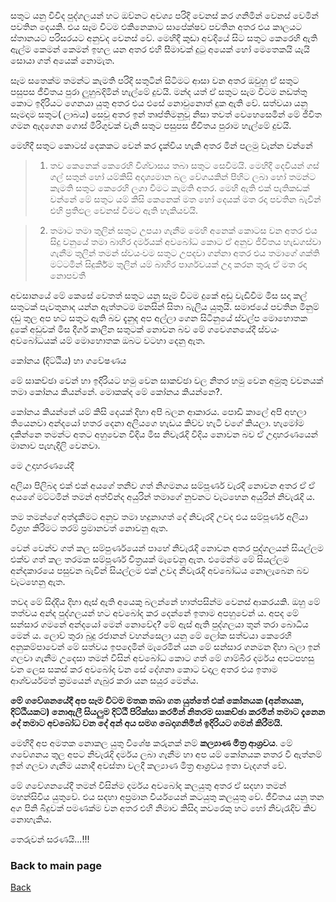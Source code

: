 සතුට යනු විවිද පුද්ගලයන් හට ඔව්නට අවශ්‍ය පරිදි වෙනස් කර ගනිමින් වෙනස් වෙමින් පවතින දෙයකි. 
එය සෑම විටම එකිනෙකාට සාපේක්ෂව පවතින අතර එය කාලයට ස්තානයට පරිසරයට අනුවද වෙනස් වේ. 
මෙහිදී කුඩා අවදියේ සිට සතුට කෙරෙහි ඇති ඇල්ම කෙමන් කෙමන් ඉහල යන අතර එහි සීමාවක් දුටු අයෙක් හෝ මෙතෙකයි යැයි සොයා ගත් අයෙක් නොමැත. 

සෑම සතෙක්ම තමන්ට කැමති පරිදි සතුටින් සිටිමට ආසා වන අතර ඔවුහු ඒ සතුට පසුපස ජීවිතය පුරා ලුහුබදිමින් හැල්මේ දුවයි. 
මන්ද යත් ඒ සතුට සැම විටම නඩත්තු කොට ඉදිරියට ගෙනයා යුතු අතර එය එසේ නොවුනොත් දුක ඇති වේ. 
සත්වයා යනු සෑමදාම සතුට( ලාබය) සෙවූ අතර ඉන් තෘප්තිමනුවූ නිසා තවත් වෙහෙසෙමින් මේ ජිවිත ගමන ඇදගෙන ගොස් මිරිගුවක් වැනි සතුට පසුපස ජීවිතය පුරාම හැල්මේ දුවයි.

මෙහිදී සතුට කොටස් දෙකකට වෙන් කර දැක්විය හැකි අතර මින් පලමු වැන්න වන්නේ

> 1. තව කෙනෙක් කෙරෙහි විශ්වාසය තබා සතුට සෙවීමයි. මෙහිදී දෙවියන් ගස් ගල් සතුන් හෝ යම්කිසි අදෘශ්‍යමාන බල වේගයකින් පිහිට ලබා හෝ තමන්ට කැමති සතුට කෙරෙහි ලගා වීමට කැමති අතර. මෙහි ඇති එක් පැතිකඩක් වන්නේ මේ සතුට යම් කිසි කෙනෙක් මත හෝ දෙයක් මත රදා පවතින බැවින් එහි ප්‍රතිඵල වෙනස් වීමට  ඇති හැකියවයි.

>  2.  තමාට තමා තුලින් සතුට උපයා ගැනීම මෙහි අනෙක් කොටස වන අතර එය සිදු වනුයේ තමා බාහිර දර්මයක් අවබෝධ කොට ඒ අනුව ජිවිතය හැඩගස්වා ගැනීම තුලින් තමන් ස්වයංවම සතුට උපදවා ගන්නා අතර එය තමාගේ ශක්ති මට්ටමින් සිදුකිර්‍ර්ම තුලින් යම් බාහිර පාර්ශවයක් උදා කරන තුරු ඒ මත රදා නොපවතී

අවසානයේ මේ කෙසේ වෙතත් සතුට යනු සෑම විටම දුකේ අඩු වැඩිවීම මිස සදා කල් සතුටක් පැවතුනාද යන්න ඇත්තටම මනසින් සිතා බැලිය යුතුයි. සමාජයේ පවතින මිනුම් දඩු තුල අප හට සතුට ඇති බව දැනුද අප අල්ලා ගෙන සිටිනුයේ ස්වල්ප මොහොතක දුකේ අඩුවක් මිස දීර්ග කාලීන සතුටක් නොවන බව මේ ගවෙශනයේදී ස්වයං අවබෝධයක් යම් මොහොතක ඔබට වටහා දෙනු ඇත.

කෝනය (දිට්ඨිය) හා ගවේෂණය 

මේ සාකච්ඡා වෙන් හා ඉදිරියට හමු වෙන සාකච්ඡා වල නිතර හමු වෙන අමුතු වචනයක් තමා කෝනය කියන්නේ. මොකක්ද මේ කෝනය කියන්නෙ?.

කෝනය කියන්නේ යම් කිසි දෙයක් දිහා අපි බලන ආකාරය. පොඩි කාලේ අපි අහලා තියෙනවා අන්දයෝ හතර දෙනා අලියගෙ හැඩය කිව්ව හැටි වගේ කියලා. හැමෝම දකින්නෙ තමන්ට අතට අහුවෙන විදිය මිස නිවැරැදි විදිය නොවන බව ඒ උදාහරණයෙන් මානාව පැහැදිලි වෙනවා.

මෙ උදාහරණයේදී

අලියා පිලිබද එක් එක් අයගේ තනිව ගත් නිගමනය සම්පූර්ණ වැරදි නොවන අතර ඒ ඒ අයගේ මට්ටමින් තමන් අත්වින්ද අයුරින් තමාගේ නුවනට වැටහෙන අයුරින් නිවැරැදි ය.

තම තමන්ගේ අත්දැකීමට අනුව තමා හදුනාගත් දේ නිවැරදි උවද එය සම්පූර්ණ අලියා විග්‍රහ කිරිමට තරම් ප්‍රමානවත් නොවනු ඇත.

වෙන් වෙන්ව ගත් කල සම්පුර්ණයෙන් පාහේ නිවැරැදි නොවන අතර පුද්ගලයන් සියල්ලම එක්ව ගත් කල ත‍රමක සම්පූර්ණ චිත්‍රයක් මැවෙනු ඇත. එමෙන්ම මේ සියල්ලම අන්දකාරයෙ පසුවන බැවින් සියල්ලම එක් උවද නිවැරැදි අවබෝධය නොලැබෙන බව වැටහෙනු ඇත.

තවද මේ සිද්දිය දිහා ඇස් ඇති අයෙකු බලන්නේ හාත්පසින්ම වෙනස් ආකරයකි. ඔහු මේ තත්වය අන්ද පුද්ගලයන් හට අවබෝද කර දෙන්නේ ඉතාම අපහුවෙන්‍ ය. අපද මේ සන්සාර ගමනේ අන්දයෝ මෙන් නොවේද? මේ ඇස් ඇති පුද්ගලයා තුන් තරා බොධිය මෙන්‍ ය. ලොව් තුරා බුදු රජානන් වහන්සෙලා යනු මේ ලෝක සත්වයා කෙරෙහි අනුකම්පාවෙන් මේ සත්වය ඉපදෙමින් මැරෙමින් යන මේ සන්සාර ගනමන දිහා බලා ඉන් ගලවා ගැනීම උදෙසා තමන් විසින් අවබෝධ කොට ගත් මේ ගාම්බීර දර්මය අපටපහසු වන ලෙස සකස් කර අවබෝද වන සේ දේශනා කොට වදාල අතර එය ඉතාම ආශ්චර්යමත් ක්‍රමයෙන් ගැබුර කරා යන සයුර මෙන්ය. 


<b>මේ ගවේශනයේදී අප සෑම විටම මතක තබා ගත යුත්තේ එක් කෝනයක (අන්තයක, දිට්ඨියකට) නොඇලී සියලුම දිට්ඨි පිරික්සා කරමින් නිතරම සාකච්ඡා කරමින් තමාට දැනෙන දේ තමාට අවබෝධ වන දේ අන් අය සමග බෙදාගනිමින් ඉදිරියට  ගමන් කිරීමයි. </b>

මෙහිදී අප අමතක නොකල යුතු විශේෂ කරුනක් නම් <b>කල්‍යාණ මිත්‍ර ආශ්‍රවය</b>. මේ ගවේශනය තුල අපට නිවැරැදි දර්මය ලබා ගැනීම හා අප යම් කෝනයක නතර වී ඇත්නම් ඉන් ගලවා ගැනීම යනාදී අවස්තා වලදී කල්‍යාණ මිත්‍ර ආශ්‍රවය ඉතා වැදගත් වේ. 

මේ ගවේශනයේදී තමන් විසින්ම දර්මය අවබෝද කලයුතු අතර ඒ සදහා තමන් මහන්සිවිය යුතුවේ. එය සදහා අප්‍රමාන වීර්යයෙන් කටයුතු කලයුතු වේ. ජීවිතය යනු තන අග පිනි බිදුවක් පමණක්ම වන අතර එහි නිමාව කිසිදා කවරෙකු හට හෝ නිවැරැදිව කිව නොහැකිය.

තෙරුවන් සරණයි...!!!

### Back to main page
[Back](https://github.com/dinukx/dhamma-notes/blob/main/Reference_list.md)

